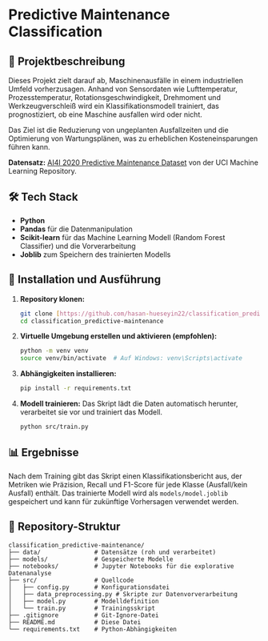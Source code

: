 # Predictive Maintenance Classification

## 📝 Projektbeschreibung

Dieses Projekt zielt darauf ab, Maschinenausfälle in einem industriellen Umfeld vorherzusagen. Anhand von Sensordaten wie Lufttemperatur, Prozesstemperatur, Rotationsgeschwindigkeit, Drehmoment und Werkzeugverschleiß wird ein Klassifikationsmodell trainiert, das prognostiziert, ob eine Maschine ausfallen wird oder nicht. 

Das Ziel ist die Reduzierung von ungeplanten Ausfallzeiten und die Optimierung von Wartungsplänen, was zu erheblichen Kosteneinsparungen führen kann.

**Datensatz:** [AI4I 2020 Predictive Maintenance Dataset](https://archive.ics.uci.edu/ml/datasets/AI4I+2020+Predictive+Maintenance+Dataset) von der UCI Machine Learning Repository.

## 🛠️ Tech Stack

- **Python**
- **Pandas** für die Datenmanipulation
- **Scikit-learn** für das Machine Learning Modell (Random Forest Classifier) und die Vorverarbeitung
- **Joblib** zum Speichern des trainierten Modells

## 🚀 Installation und Ausführung

1.  **Repository klonen:**
    ```bash
    git clone [https://github.com/hasan-hueseyin22/classification_predictive-maintenance.git](https://github.com/hasan-hueseyin22/predictive-maintenance-classification.git)
    cd classification_predictive-maintenance
    ```

2.  **Virtuelle Umgebung erstellen und aktivieren (empfohlen):**
    ```bash
    python -m venv venv
    source venv/bin/activate  # Auf Windows: venv\Scripts\activate
    ```

3.  **Abhängigkeiten installieren:**
    ```bash
    pip install -r requirements.txt
    ```

4.  **Modell trainieren:**
    Das Skript lädt die Daten automatisch herunter, verarbeitet sie vor und trainiert das Modell.
    ```bash
    python src/train.py
    ```
## 📊 Ergebnisse

Nach dem Training gibt das Skript einen Klassifikationsbericht aus, der Metriken wie Präzision, Recall und F1-Score für jede Klasse (Ausfall/kein Ausfall) enthält. Das trainierte Modell wird als `models/model.joblib` gespeichert und kann für zukünftige Vorhersagen verwendet werden.
## 📂 Repository-Struktur
```
classification_predictive-maintenance/
├── data/               # Datensätze (roh und verarbeitet)
├── models/             # Gespeicherte Modelle
├── notebooks/          # Jupyter Notebooks für die explorative Datenanalyse
├── src/                # Quellcode
│   ├── config.py       # Konfigurationsdatei
│   ├── data_preprocessing.py # Skripte zur Datenvorverarbeitung
│   ├── model.py        # Modelldefinition
│   └── train.py        # Trainingsskript
├── .gitignore          # Git-Ignore-Datei
├── README.md           # Diese Datei
└── requirements.txt    # Python-Abhängigkeiten
```
